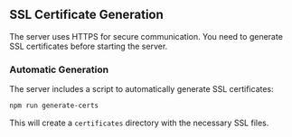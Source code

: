 ## SSL Certificate Generation

The server uses HTTPS for secure communication. You need to generate SSL certificates before starting the server.

### Automatic Generation

The server includes a script to automatically generate SSL certificates:

```bash
npm run generate-certs
```

This will create a `certificates` directory with the necessary SSL files.
